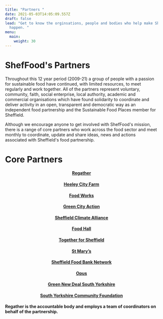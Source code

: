 ```yaml
---
title: "Partners "
date: 2021-05-03T14:05:09.557Z
draft: false
lead: "Get to know the orginsations, people and bodies who help make ShefFood
  happen. "
menu:
  main:
    weight: 30
---
```

# ShefFood's Partners

Throughout this 12 year period (2009-21) a group of people with a passion for sustainable food have continued, with limited resources, to meet regularly and work together. All of the partners represent voluntary, community, faith, social enterprise, local authority, academic and commercial organisations which have found solidarity to coordinate and deliver activity in an open, transparent and democratic way as an independent food partnership and the Sustainable Food Places member for Sheffield. 

Although we encourage anyone to get involved with ShefFood's mission, there is a range of core partners who work across the food sector and meet monthly to coordinate, update and share ideas, news and actions associated with Sheffield's food partnership. 

# Core Partners

<div align="center">

 #### **[Regather](https://regather.net/)** 

#### **[Heeley City Farm](https://www.heeleyfarm.org.uk/)**

#### **[Food Works](https://thefoodworks.org/)**

#### **[Green City Action](https://www.facebook.com/GreenCityAction/)**

#### **[Sheffield Climate Alliance](https://www.sheffieldclimatealliance.net/)**

#### **[Food Hall](https://www.foodhallproject.org/)**

#### **[Together for Sheffield](https://www.togetherforsheffield.co.uk/)**

#### **[St Mary’s](https://www.stmarys-church.co.uk/)**

#### **[Sheffield Food Bank Network](http://www.sheffieldfoodbank.org.uk/)**

#### **[Opus](http://weareopus.org/?v=79cba1185463)**

#### **[Green New Deal South Yorkshire](https://www.facebook.com/Green-New-Deal-UK-South-Yorkshire-100629195061551/)**

#### **[South Yorkshire Community Foundation](https://www.sycf.org.uk/)**

</div>

**Regather is the accountable body and employs a team of coordinators on behalf of the partnership.**